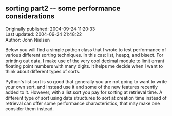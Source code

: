 ## sorting part2 -- some performance considerations  
Originally published: 2004-09-24 11:20:33  
Last updated: 2004-09-24 21:48:22  
Author: John Nielsen  
  
Below you will find a simple python class that I wrote to test performance of
various different sorting techniques. In this cas: list, heapq, and bisect. For printing out data, I make use of the very cool decimal module to limit errant floating point numbers with many digits. It helps me decide when I want to think about different types of sorts.

Python's list.sort is so good that generally you are not going to want to write
your own sort, and instead use it and some of the new features recently added to it.  However, with a list.sort you pay for sorting at retrieval time.  A different type of sort using data structures to sort at creation time instead of retrieval can offer some performance characteristics, that may make one consider them instead.